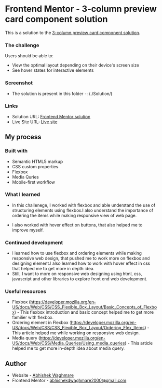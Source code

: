 # Frontend Mentor - 3-column preview card component solution

This is a solution to the [3-column preview card component solution](https://www.frontendmentor.io/solutions/3cardpreviewcardcomponent-5LD5P2dj1).

### The challenge

Users should be able to:

- View the optimal layout depending on their device's screen size
- See hover states for interactive elements

### Screenshot

- The solution is present in this folder -:  (./Solution/)

### Links

- Solution URL: [Frontend Mentor solution](https://www.frontendmentor.io/solutions/3cardpreviewcardcomponent-5LD5P2dj1)
- Live Site URL: [Live site](https://abhishekdwaghmare2000.github.io/3-column-preview-card-component/)

## My process

### Built with

- Semantic HTML5 markup
- CSS custom properties
- Flexbox
- Media Quries
- Mobile-first workflow


### What I learned

- In this challenege, I worked with flexbox and able understand the use of structuring elements using flexbox.I also understand the importance of ordering the items while making responsive view of web page.

- I also worked with hover effect on buttons, that also helped me to improve myself.


### Continued development
- I learned how to use flexbox and ordering elements while making responsive web design, that pushed me to work more on flexbox and designing element.I also learned how to work with hover effect in css that helped me to get more in depth idea.
- Still, I want to more on responsive web designing using html, css, javascript and other libraries to explore front end web development.

### Useful resources

- Flexbox (https://developer.mozilla.org/en-US/docs/Web/CSS/CSS_Flexible_Box_Layout/Basic_Concepts_of_Flexbox) - This flexbox introduction and basic concept helped me to get more familier with flexbox.
- Ordering element in Flexbox (https://developer.mozilla.org/en-US/docs/Web/CSS/CSS_Flexible_Box_Layout/Ordering_Flex_Items) - This article helped me while working on responsive web design.
- Media query (https://developer.mozilla.org/en-US/docs/Web/CSS/Media_Queries/Using_media_queries) - This article helped me to get more in-depth idea about media query.


## Author

- Website - [Abhishek Waghmare](https://abhishekdwaghmare2000.github.io/3-column-preview-card-component/)
- Frontend Mentor - [abhishekdwaghmare2000@gmail.com](https://www.frontendmentor.io/solutions/3cardpreviewcardcomponent-5LD5P2dj1)
